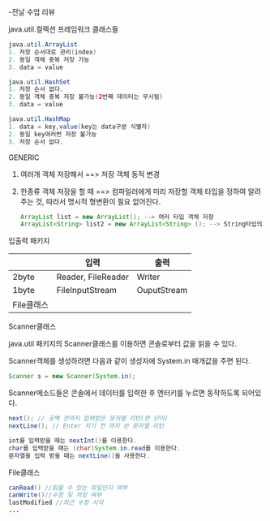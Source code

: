 -전날 수업 리뷰

java.util.컬렉션 프레임워크 클래스들

```java
java.util.ArrayList
1. 저장 순서대로 관리(index)
2. 동일 객체 중복 저장 가능
3. data = value
```

```java
java.util.HashSet
1. 저장 순서 없다.
2. 동일 객체 중복 저장 불가능(2번째 데이터는 무시됨)
3. data = value
```

```java
java.util.HashMap
1. data = key,value(key는 data구분 식별자)
2. 동일 key여러번 저장 불가능
3. 저장 순서 없다.
```



GENERIC

1. 여러개 객체 저장해서 ==> 저장 객체 동적 변경

2. 한종류 객체 저장을 할 때 ==> 컴파일러에게 미리 저장할 객체 타입을 정하여 알려주는 것, 따라서 명시적 형변환이 필요 없어진다.

   ```java
   ArrayList list = new ArrayList(); --> 여러 타입 객체 저장
   ArrayList<String> list2 = new ArrayList<String> (); --> String타입의 객체만 저장
   ```

   



입출력 패키지

|            | 입력               | 출력        |
| ---------- | ------------------ | ----------- |
| 2byte      | Reader, FileReader | Writer      |
| 1byte      | FileInputStream    | OuputStream |
| File클래스 |                    |             |



Scanner클래스

java.util 패키지의 Scanner클래스를 이용하면 콘솔로부터 값을 읽을 수 있다.

Scanner객체를 생성하려면 다음과 같이 생성자에 System.in 매개값을 주면 된다.

```java
Scanner s = new Scanner(System.in);
```

Scanner메소드들은 콘솔에서 데이터를 입력한 후 엔터키를 누르면 동작하도록 되어있다.

```java
next(); // 공백 전까지 입력받은 문자열 리턴(한 단어)
nextLine(); // Enter 치기 전 까지 쓴 문자열 리턴
```

```java
int를 입력받을 때는 nextInt()를 이용한다.
char를 입력받을 때는 (char)System.in.read를 이용한다.
문자열을 입력 받을 때는 nextLine()을 사용한다.
```



File클래스

```java
canRead() //읽을 수 있는 파일인지 여부
canWrite()//수정 및 저장 여부
lastModified //최근 수정 시각
...
```

